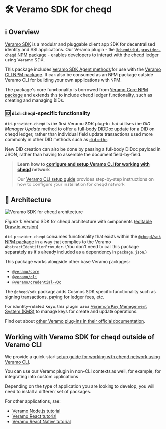 # 🛠 Veramo SDK for cheqd

## ℹ️ Overview

[Veramo SDK](https://veramo.io/) is a modular and pluggable client app SDK for decentralised identity and SSI applications. Our Veramo plugin - the [`@cheqd/did-provider-cheqd` NPM package](https://www.npmjs.com/package/@cheqd/did-provider-cheqd) - enables developers to interact with the cheqd ledger using Veramo SDK.

This package includes [Veramo SDK Agent methods](https://veramo.io/docs/veramo\_agent/plugins) for use with the [Veramo CLI NPM package](https://www.npmjs.com/package/@veramo/cli). It can also be consumed as an NPM package outside Veramo CLI for building your own applications with NPM.

The package's core functionality is borrowed from [Veramo Core NPM package](https://www.npmjs.com/package/@veramo/core) and extends this to include cheqd ledger functionality, such as creating and managing DIDs.

### 🆔 `did:cheqd`-specific functionality

`did-provider-cheqd` is the first Veramo SDK plug-in that utilises the _DID Manager Update_ method to offer a full-body DIDDoc update for a DID on cheqd ledger, rather than individual field update transactions used more commonly in other DID methods such as [`did:ethr`](https://developer.uport.me/ethr-did/docs/index).

New DID creation can also be done by passing a full-body DIDoc payload in JSON, rather than having to assemble the document field-by-field.

> **Learn how to** [**configure and setup Veramo CLI for working with cheqd**](setup-cli.md) **network**
>
> Our [Veramo CLI setup guide](setup-cli.md) provides step-by-step instructions on how to configure your installation for cheqd network

## 📝 Architecture

![Veramo SDK for cheqd architecture](../.gitbook/assets/veramo-sdk-for-cheqd-arch.png)

_Figure 1:_ Veramo SDK for cheqd architecture with components ([editable Draw.io version](../.gitbook/assets/veramo-sdk-for-cheqd.drawio))

`did-provider-cheqd` consumes functionality that exists within the [`@cheqd/sdk` NPM package](https://www.npmjs.com/package/@cheqd/sdk) in a way that complies to the Veramo `AbstractIdentifierProvider`. (You don't need to call this package separately as it's already included as a dependency in `package.json`.)

This package works alongside other base Veramo packages:

* [`@veramo/core`](https://www.npmjs.com/package/@veramo/core)
* [`@veramo/cli`](https://www.npmjs.com/package/@veramo/cli)
* [`@veramo/credential-w3c`](https://www.npmjs.com/package/@veramo/credential-w3c)

The `@cheqd/sdk` package adds Cosmos SDK specific functionality such as signing transactions, paying for ledger fees, etc.

For identity-related keys, this plugin uses [Veramo's Key Management System (KMS)](https://www.npmjs.com/package/@veramo/key-manager) to manage keys for create and update operations.

Find out about [other Veramo plug-ins in their official documentation](https://veramo.io/docs/veramo\_agent/plugins/).

## Working with Veramo SDK for cheqd outside of Veramo CLI

We provide a quick-start [setup guide for working with cheqd network using Veramo CLI](setup-cli.md).

You can use our Veramo plugin in non-CLI contexts as well, for example, for integrating into custom applications

Depending on the type of application you are looking to develop, you will need to install a different set of packages.

For other applications, see:

* [Veramo Node.js tutorial](https://veramo.io/docs/node\_tutorials/node\_setup\_identifiers)
* [Veramo React tutorial](https://veramo.io/docs/react\_tutorials/react\_setup\_resolver)
* [Veramo React Native tutorial](https://veramo.io/docs/react\_native\_tutorials/react\_native\_setup\_identifiers)
